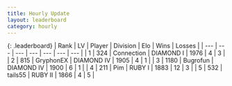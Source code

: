 ```yaml
---
title: Hourly Update
layout: leaderboard
category: hourly
---
```


{: .leaderboard}
| Rank | LV | Player | Division | Elo | Wins | Losses |
| --- | --- | --- | --- | --- | --- | --- |
| <span data-change="0">1</span> | 324 | <span title="ID: 539711">Connection</span> | DIAMOND I | <span data-change="-11">1976</span> | <span data-change="3">4</span> | <span data-change="2">3</span> |
| <span data-change="0">2</span> | 815 | <span title="ID: 315148">GryphonEX</span> | DIAMOND IV | <span data-change="0">1905</span> | <span data-change="0">4</span> | <span data-change="0">1</span> |
| <span data-change="0">3</span> | 1180 | <span title="ID: 46333">Bugrofun</span> | DIAMOND IV | <span data-change="25">1900</span> | <span data-change="2">6</span> | <span data-change="1">1</span> |
| <span data-change="5">4</span> | 211 | <span title="ID: 499591">Pim</span> | RUBY I | <span data-change="83">1883</span> | <span data-change="6">12</span> | <span data-change="1">3</span> |
| <span data-change="-1">5</span> | 532 | <span title="ID: 170123">tails55</span> | RUBY II | <span data-change="-9">1866</span> | <span data-change="3">4</span> | <span data-change="4">5</span> |